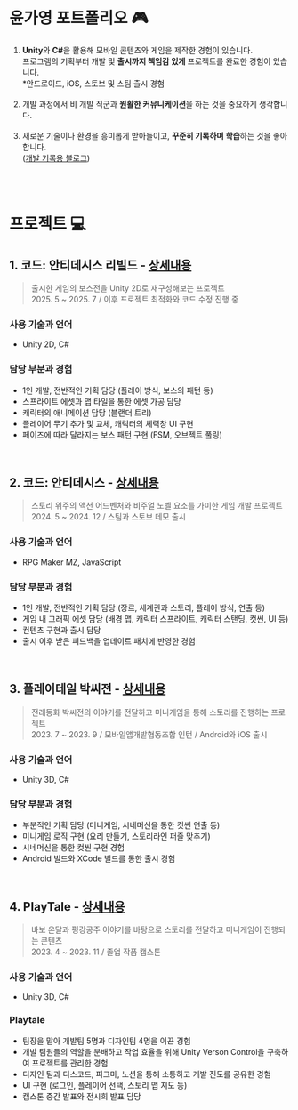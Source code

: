 # 윤가영 포트폴리오 🎮

1. <b>Unity</b>와 <b>C#</b>을 활용해 모바일 콘텐츠와 게임을 제작한 경험이 있습니다.<br>
프로그램의 기획부터 개발 및 <b>출시까지 책임감 있게</b> 프로젝트를 완료한 경험이 있습니다.<br>
*안드로이드, iOS, 스토브 및 스팀 출시 경험<br><br>
2. 개발 과정에서 비 개발 직군과 <b>원활한 커뮤니케이션</b>을 하는 것을 중요하게 생각합니다.<br><br>
3. 새로운 기술이나 환경을 흥미롭게 받아들이고, <b>꾸준히 기록하며 학습</b>하는 것을 좋아합니다.<br>
([개발 기록용 블로그](https://sicarope-dev.tistory.com/))

<br><br>

# 프로젝트 💻
## 1. 코드: 안티데시스 리빌드 - [상세내용](https://github.com/YGY515/Game-Client-Programming-Portfolio/blob/main/README_DETAIL.md#1-%EC%BD%94%EB%93%9C-%EC%95%88%ED%8B%B0%EB%8D%B0%EC%8B%9C%EC%8A%A4-%EB%A6%AC%EB%B9%8C%EB%93%9C)
> 출시한 게임의 보스전을 Unity 2D로 재구성해보는 프로젝트<br>
> 2025. 5 ~ 2025. 7 / 이후 프로젝트 최적화와 코드 수정 진행 중
### 사용 기술과 언어
* Unity 2D, C#

### 담당 부분과 경험
* 1인 개발, 전반적인 기획 담당 (플레이 방식, 보스의 패턴 등)
* 스프라이트 에셋과 맵 타일을 통한 에셋 가공 담당
* 캐릭터의 애니메이션 담당 (블랜더 트리)
* 플레이어 무기 추가 및 교체, 캐릭터의 체력창 UI 구현
* 페이즈에 따라 달라지는 보스 패턴 구현 (FSM, 오브젝트 풀링)

<br>

## 2. 코드: 안티데시스 - [상세내용](https://github.com/YGY515/Game-Client-Programming-Portfolio/blob/main/README_DETAIL.md#2-%EC%BD%94%EB%93%9C-%EC%95%88%ED%8B%B0%EB%8D%B0%EC%8B%9C%EC%8A%A4)
> 스토리 위주의 액션 어드벤처와 비주얼 노벨 요소를 가미한 게임 개발 프로젝트<br>
> 2024. 5 ~ 2024. 12 / 스팀과 스토브 데모 출시
### 사용 기술과 언어
* RPG Maker MZ, JavaScript

### 담당 부분과 경험
* 1인 개발, 전반적인 기획 담당 (장르, 세계관과 스토리, 플레이 방식, 연출 등)
* 게임 내 그래픽 에셋 담당 (배경 맵, 캐릭터 스프라이트, 캐릭터 스탠딩, 컷씬, UI 등)
* 컨텐츠 구현과 출시 담당
* 출시 이후 받은 피드백을 업데이트 패치에 반영한 경험

<br>

## 3. 플레이테일 박씨전 - [상세내용](https://github.com/YGY515/Game-Client-Programming-Portfolio/blob/main/README_DETAIL.md#3-%ED%94%8C%EB%A0%88%EC%9D%B4%ED%85%8C%EC%9D%BC-%EB%B0%95%EC%94%A8%EC%A0%84)
> 전래동화 박씨전의 이야기를 전달하고 미니게임을 통해 스토리를 진행하는 프로젝트<br>
> 2023. 7 ~ 2023. 9 / 모바일앱개발협동조합 인턴 / Android와 iOS 출시
### 사용 기술과 언어
* Unity 3D, C#

### 담당 부분과 경험
* 부분적인 기획 담당 (미니게임, 시네머신을 통한 컷씬 연출 등)
* 미니게임 로직 구현 (요리 만들기, 스토리라인 퍼즐 맞추기)
* 시네머신을 통한 컷씬 구현 경험
* Android 빌드와 XCode 빌드를 통한 출시 경험

<br>

## 4. PlayTale - [상세내용](https://github.com/YGY515/Game-Client-Programming-Portfolio/blob/main/README_DETAIL.md#4-playtale)
> 바보 온달과 평강공주 이야기를 바탕으로 스토리를 전달하고 미니게임이 진행되는 콘텐츠<br>
> 2023. 4 ~ 2023. 11 / 졸업 작품 캡스톤
### 사용 기술과 언어
* Unity 3D, C#

### Playtale
* 팀장을 맡아 개발팀 5명과 디자인팀 4명을 이끈 경험
* 개발 팀원들의 역할을 분배하고 작업 효율을 위해 Unity Verson Control을 구축하여 프로젝트를 관리한 경험
* 디자인 팀과 디스코드, 피그마, 노션을 통해 소통하고 개발 진도를 공유한 경험
* UI 구현 (로그인, 플레이어 선택, 스토리 맵 지도 등) 
* 캡스톤 중간 발표와 전시회 발표 담당
